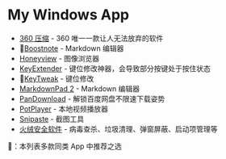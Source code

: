 # My Windows App

- [360 压缩](http://yasuo.360.cn/) - 360 唯一一款让人无法放弃的软件
- 🌟[Boostnote](https://boostnote.io/) - Markdown 编辑器
- [Honeyview](https://www.bandisoft.com/honeyview/) - 图像浏览器
- [KeyExtender](https://keyextender.en.softonic.com/) - 键位修改神器，会导致部分按键处于按住状态
- 🌟[KeyTweak](https://www.bleepingcomputer.com/download/keytweak/) - 键位修改
- [MarkdownPad 2](http://markdownpad.com/) - Markdown 编辑器
- [PanDownload](https://pandownload.com/) - 解锁百度网盘不限速下载姿势
- [PotPlayer](https://potplayer.daum.net/) - 本地视频播放器
- [Snipaste](https://zh.snipaste.com/) - 截图工具
- [火绒安全软件](https://www.huorong.cn/) - 病毒查杀、垃圾清理、弹窗屏蔽、启动项管理等

🌟：本列表多款同类 App 中推荐之选
